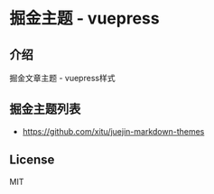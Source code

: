 # 掘金主题 - vuepress

## 介绍
掘金文章主题 - vuepress样式

## 掘金主题列表
- https://github.com/xitu/juejin-markdown-themes

## License
MIT
